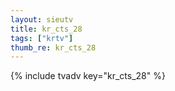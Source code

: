 ```yaml
--- 
layout: sieutv
title: kr_cts_28
tags: ["krtv"]
thumb_re: kr_cts_28
---
```

{% include tvadv key="kr_cts_28" %} 
